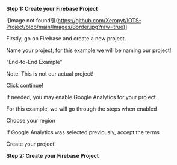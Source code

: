 ﻿**Step 1: Create your Firebase Project**

![Image not found!][(https://github.com/Xeropyt/IOTS-Project/blob/main/Images/Border.jpg?raw=true)]

Firstly, go on Firebase and create a new project.

Name your project, for this example we will be naming our project!

“End-to-End Example”

Note: This is not our actual project!

Click continue!

If needed, you may enable Google Analytics for your project.

For this example, we will go through the steps when enabled

Choose your region

If Google Analytics was selected previously, accept the terms

Create your project!

**Step 2: Create your Firebase Project**
